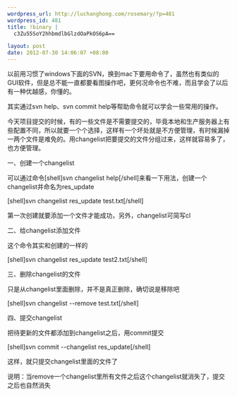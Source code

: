 ```yaml
--- 
wordpress_url: http://luchanghong.com/rosemary/?p=481
wordpress_id: 481
title: !binary |
  c3Zu55SoY2hhbmdlbGlzdOaPkOS6pA==

layout: post
date: 2012-07-30 14:06:07 +08:00
---
```

以前用习惯了windows下面的SVN，换到mac下要用命令了，虽然也有类似的GUI软件，但是总不能一直都要看图操作吧，更何况命令也不难，而且学会了以后有一种优越感，你懂的。

其实通过svn help、svn commit help等帮助命令就可以学会一些常用的操作。

今天项目提交的时候，有的一些文件是不需要提交的，毕竟本地和生产服务器上有些配置不同，所以就要一个个选择，这样有一个坏处就是不方便管理，有时候漏掉一两个文件是难免的。用changelist把要提交的文件分组过来，这样就容易多了，也方便管理。

一、创建一个changelist

可以通过命令[shell]svn changelist help[/shell]来看一下用法，创建一个changelist并命名为res_update

[shell]svn changelist res_update test.txt[/shell]

第一次创建就要添加一个文件才能成功，另外，changelist可简写cl

二、给changelist添加文件

这个命令其实和创建的一样的

[shell]svn changelist res_update test2.txt[/shell]

三、删除changelist的文件

只是从changelist里面删除，并不是真正删除，确切说是移除吧

[shell]svn changelist --remove test.txt[/shell]

四、提交changelist

把待更新的文件都添加到changelist之后，用commit提交

[shell]svn commit --changelist res_update[/shell]

这样，就只提交changelist里面的文件了

说明：当remove一个changelist里所有文件之后这个changelist就消失了，提交之后也自然消失
